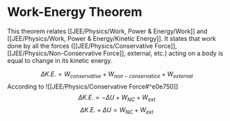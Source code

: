 # Work-Energy Theorem
This theorem relates [[JEE/Physics/Work, Power & Energy/Work]] and [[JEE/Physics/Work, Power & Energy/Kinetic Energy]]. It states that work done by all the forces ([[JEE/Physics/Conservative Force]], [[JEE/Physics/Non-Conservative Force]], external, etc.) acting on a body is equal to change in its kinetic energy.

$$\Delta K.E. = W_{conservative}+W_{non-conservatice}+W_{external}$$
According to ![[JEE/Physics/Conservative Force#^e0e750]]
$$\Delta K.E. = -\Delta U + W_{NC} + W_{ext}$$
$$\Delta K.E. + \Delta U = W_{NC} + W_{ext}$$
